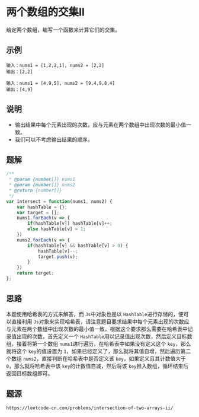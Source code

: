 # 两个数组的交集II

给定两个数组，编写一个函数来计算它们的交集。

## 示例

```
输入：nums1 = [1,2,2,1], nums2 = [2,2]
输出：[2,2]
```

```
输入：nums1 = [4,9,5], nums2 = [9,4,9,8,4]
输出：[4,9]
```

## 说明

* 输出结果中每个元素出现的次数，应与元素在两个数组中出现次数的最小值一致。
* 我们可以不考虑输出结果的顺序。

## 题解

```javascript
/**
 * @param {number[]} nums1
 * @param {number[]} nums2
 * @return {number[]}
 */
var intersect = function(nums1, nums2) {
    var hashTable = {};
    var target = [];
    nums1.forEach(v => {
        if(hashTable[v]) hashTable[v]++;
        else hashTable[v] = 1;   
    })
    nums2.forEach(v => {
        if(hashTable[v] && hashTable[v] > 0) {
            hashTable[v]--;
            target.push(v);
        }
    })
    return target;
};
```

## 思路

本题使用哈希表的方式来解答，而 `Js`中对象也是以 `HashTable`进行存储的，便可以直接利用 `Js`对象来实现哈希表，请注意题目要求结果中每个元素出现的次数应与元素在两个数组中出现次数的最小值一致，根据这个要求那么需要在哈希表中记录值出现的次数，首先定义一个 `HashTable`用以记录值出现次数，然后定义目标数组，接着将第一个数组 `nums1`进行遍历，在哈希表中如果没有定义这个 `key`，那么就将这个 `key`的值设置为 `1`，如果已经定义了，那么就将其值自增，然后遍历第二个数组 `nums2`，直接判断在哈希表中是否定义该 `key`，如果定义且其计数值大于 `0`，那么就将哈希表中该 `key`的计数值自减，然后将该 `key`推入数组，循环结束后返回目标数组即可。

## 题源

```
https://leetcode-cn.com/problems/intersection-of-two-arrays-ii/
```
